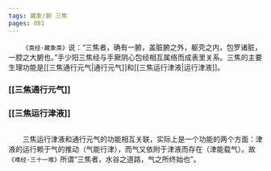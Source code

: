 ```yaml
---
tags: 藏象/腑 三焦
pages: 081
---
```

&emsp;&emsp;`《类经·藏象类》`说：“三焦者，确有一腑，盖脏腑之外，躯壳之内，包罗诸脏，一腔之大腑也。”手少阳三焦经与手厥阴心包经相互属络而成表里关系。三焦的主要生理功能是[[三焦通行元气|通行元气]]和[[三焦运行津液|运行津液]]。

### [[三焦通行元气]]
### [[三焦运行津液]]
##
&emsp;&emsp;三焦运行津液和通行元气的功能相互关联，实际上是一个功能的两个方面：津液的运行赖于气的推动（气能行津），而气又依附于津液而存在（津能载气）。故`《难经·三十一难》`所谓“三焦者，水谷之道路，气之所终始也”。